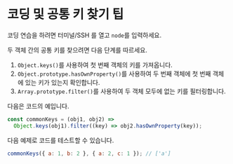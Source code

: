 # 코딩 및 공통 키 찾기 팁

코딩 연습을 하려면 터미널/SSH 를 열고 `node`를 입력하세요.

두 객체 간의 공통 키를 찾으려면 다음 단계를 따르세요.

1. `Object.keys()`를 사용하여 첫 번째 객체의 키를 가져옵니다.
2. `Object.prototype.hasOwnProperty()`를 사용하여 두 번째 객체에 첫 번째 객체에 있는 키가 있는지 확인합니다.
3. `Array.prototype.filter()`를 사용하여 두 객체 모두에 없는 키를 필터링합니다.

다음은 코드의 예입니다.

```js
const commonKeys = (obj1, obj2) =>
  Object.keys(obj1).filter((key) => obj2.hasOwnProperty(key));
```

다음 예제로 코드를 테스트할 수 있습니다.

```js
commonKeys({ a: 1, b: 2 }, { a: 2, c: 1 }); // ['a']
```
